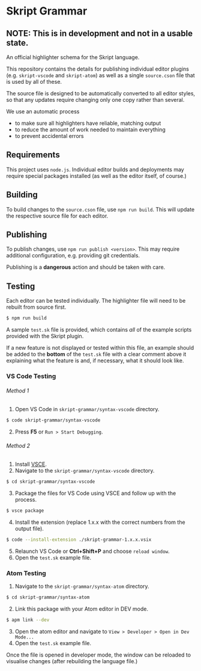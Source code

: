 # Skript Grammar

## NOTE: This is in development and not in a usable state.

An official highlighter schema for the Skript language.

This repository contains the details for publishing individual editor plugins (e.g. `skript-vscode` and `skript-atom`) as well as a single `source.cson` file that is used by all of these.

The source file is designed to be automatically converted to all editor styles, so that any updates require changing only one copy rather than several.

We use an automatic process
- to make sure all highlighters have reliable, matching output
- to reduce the amount of work needed to maintain everything
- to prevent accidental errors

## Requirements

This project uses `node.js`. Individual editor builds and deployments may require special packages installed (as well as the editor itself, of course.)

## Building

To build changes to the `source.cson` file, use `npm run build`.
This will update the respective source file for each editor.

## Publishing

To publish changes, use `npm run publish <version>`.
This may require additional configuration, e.g. providing git credentials.

Publishing is a **dangerous** action and should be taken with care.

## Testing

Each editor can be tested individually.
The highlighter file will need to be rebuilt from source first.

```sh
$ npm run build
```

A sample `test.sk` file is provided, which contains *all* of the example scripts provided with the Skript plugin.

If a new feature is not displayed or tested within this file, an example should be added to the **bottom** of the `test.sk` file with a clear comment above it explaining what the feature is and, if necessary, what it should look like.

### VS Code Testing

###### Method 1

1. Open VS Code in `skript-grammar/syntax-vscode` directory.
```sh
$ code skript-grammar/syntax-vscode
```
2. Press **F5** or `Run > Start Debugging`.

###### Method 2

1. Install [VSCE](https://code.visualstudio.com/api/working-with-extensions/publishing-extension#vsce).
2. Navigate to the `skript-grammar/syntax-vscode` directory.
```sh
$ cd skript-grammar/syntax-vscode
```
3. Package the files for VS Code using VSCE and follow up with the process.
```sh
$ vsce package
```
4. Install the extension (replace 1.x.x with the correct numbers from the output file).
```sh
$ code --install-extension ./skript-grammar-1.x.x.vsix
```
5. Relaunch VS Code or **Ctrl+Shift+P** and choose `reload window`.
6. Open the `test.sk` example file.

### Atom Testing

1. Navigate to the `skript-grammar/syntax-atom` directory.
```sh
$ cd skript-grammar/syntax-atom
```

2. Link this package with your Atom editor in DEV mode.
```sh
$ apm link --dev
```

3. Open the atom editor and navigate to `View > Developer > Open in Dev Mode...`
4. Open the `test.sk` example file.

Once the file is opened in developer mode, the window can be reloaded to visualise changes (after rebuilding the language file.)
